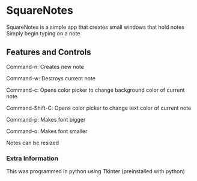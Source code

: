 # SquareNotes

SquareNotes is a simple app that creates small windows that hold notes
Simply begin typing on a note

## Features and Controls

Command-n: Creates new note

Command-w: Destroys current note

Command-c: Opens color picker to change background color of current note

Command-Shift-C: Opens color picker to change text color of current note

Command-p: Makes font bigger

Command-o: Makes font smaller

Notes can be resized

### Extra Information

This was programmed in python using Tkinter (preinstalled with python)
